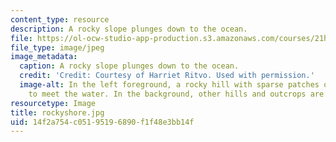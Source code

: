 ```yaml
---
content_type: resource
description: A rocky slope plunges down to the ocean.
file: https://ol-ocw-studio-app-production.s3.amazonaws.com/courses/21h-968j-nature-environment-and-empire-spring-2010/14f2a754c05195196890f1f48e3bb14f_rockyshore.jpg
file_type: image/jpeg
image_metadata:
  caption: A rocky slope plunges down to the ocean.
  credit: 'Credit: Courtesy of Harriet Ritvo. Used with permission.'
  image-alt: In the left foreground, a rocky hill with sparse patches of shrubs slopes
    to meet the water. In the background, other hills and outcrops are visible.
resourcetype: Image
title: rockyshore.jpg
uid: 14f2a754-c051-9519-6890-f1f48e3bb14f
---
```

